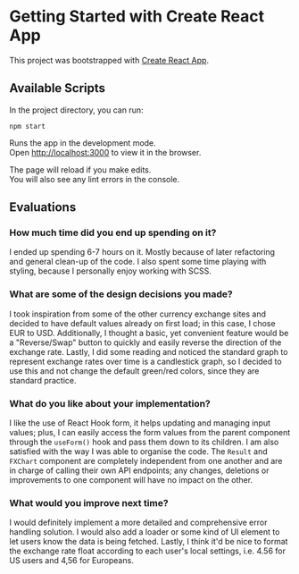 # Getting Started with Create React App

This project was bootstrapped with [Create React App](https://github.com/facebook/create-react-app).

## Available Scripts

In the project directory, you can run:

`npm start`

Runs the app in the development mode.\
Open [http://localhost:3000](http://localhost:3000) to view it in the browser.

The page will reload if you make edits.\
You will also see any lint errors in the console.

## Evaluations
### How much time did you end up spending on it?
I ended up spending 6-7 hours on it. Mostly because of later refactoring and general clean-up of the code. I also spent some time playing with styling, because I personally enjoy working with SCSS.

### What are some of the design decisions you made?
I took inspiration from some of the other currency exchange sites and decided to have default values  already on first load; in this case, I chose EUR to USD. Additionally, I thought a basic, yet convenient feature would be a "Reverse/Swap" button to quickly and easily reverse the direction of the exchange rate.
Lastly, I did some reading and noticed the standard graph to represent exchange rates over time is a candlestick graph, so I decided to use this and not change the default green/red colors, since they are standard practice.

### What do you like about your implementation?
I like the use of React Hook form, it helps updating and managing input values; plus, I can easily access the form values from the parent component through the `useForm()` hook and pass them down to its children. I am also satisfied with the way I was able to organise the code. The `Result` and `FXChart` component are completely independent from one another and are in charge of calling their own API endpoints; any changes, deletions or improvements to one component will have no impact on the other.

### What would you improve next time?
I would definitely implement a more detailed and comprehensive error handling solution. I would also add a loader or some kind of UI element to let users know the data is being fetched. Lastly, I think it'd be nice to format the exchange rate float according to each user's local settings, i.e. 4.56 for US users and 4,56 for Europeans.
